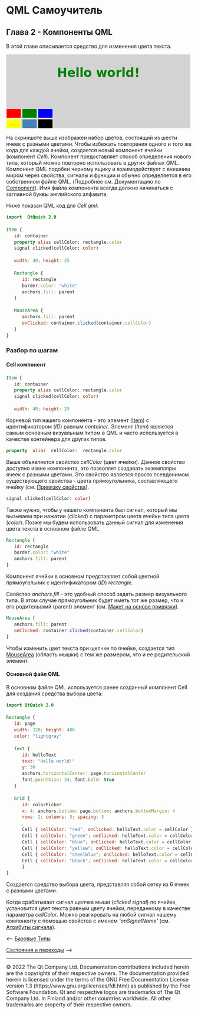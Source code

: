 
# QML Самоучитель
## Глава 2 - Компоненты QML

В этой главе описывается средство для изменения цвета текста.

![](https://github.com/SlimRG/QML-Tutorial/blob/main/declarative-tutorial2.png)

На скриншоте выше изображен набор цветов, состоящий из шести ячеек с разными цветами. Чтобы избежать повторения одного и того же кода для каждой ячейки, создается новый компонент ячейки (компонент *Cell*). Компонент предоставляет способ определения нового типа, который можно повторно использовать в других файлах QML. Компонент QML подобен черному ящику и взаимодействует с внешним миром через свойства, сигналы и функции и обычно определяется в его собственном файле QML. (Подробнее см. Документацию по [Component](https://doc.qt.io/qt-6/qml-qtqml-component.html)). Имя файла компонента всегда должно начинаться с заглавной буквы английского алфавита.

Ниже показан QML код для *Cell.qml*:
```QML
import  QtQuick 2.0
  
Item {
   id: container
   property alias cellColor: rectangle.color
   signal clicked(cellColor: color)

   width: 40; height: 25

   Rectangle {
      id: rectangle
      border.color: "white"
      anchors.fill: parent
   }

   MouseArea {
      anchors.fill: parent
      onClicked: container.clicked(container.cellColor)
   }
}
```
### Разбор по шагам
#### Cell компонент
```QML
Item {
   id: container
   property alias cellColor: rectangle.color
   signal clicked(cellColor: color)

   width: 40; height: 25
```

Корневой тип нашего компонента - это элемент ([Item](https://doc.qt.io/qt-6/qml-qtquick-item.html)) с идентификатором (*ID*) равным *container*. Элемент (*Item*) является самым основным визуальным типом в QML и часто используется в качестве контейнера для других типов.

```QML
property  alias  cellColor:  rectangle.color
```
Выше объявляется свойство *cellColor* (цвет ячейки). Данное свойство доступно извне компонента, это позволяет создавать экземпляры ячеек с разными цветами. Это свойство является просто псевдонимом существующего свойства - цвета прямоугольника, составляющего ячейку (см. [Привязку свойства](https://doc.qt.io/qt-6/qtqml-syntax-propertybinding.html)).

```QML
signal clicked(cellColor: color)
```
Также нужно, чтобы у нашего компонента был сигнал, который мы вызываем при нажатии (*clicked*) с параметром цвета ячейки типа цвета (*color*). Позже мы будем использовать данный сигнал для изменения цвета текста в основном файле QML.

```QML
Rectangle {
   id: rectangle
   border.color: "white"
   anchors.fill: parent
}
```
Компонент ячейки в основном представляет собой цветной прямоугольник с идентификатором (*ID*) *rectangle*.

Свойство *anchors.fill* - это удобный способ задать размер визуального типа. В этом случае прямоугольник будет иметь тот же размер, что и его родительский (parent) элемент (см. [Макет на основе привязки](https://doc.qt.io/qt-6/qtquick-positioning-anchors.html)).

```QML
MouseArea {
   anchors.fill: parent
   onClicked: container.clicked(container.cellColor)
}
```

Чтобы изменить цвет текста при щелчке по ячейке, создается тип [MouseArea](https://doc.qt.io/qt-6/qml-qtquick-mousearea.html) (область мышки) с тем же размером, что и ее родительский элемент.

#### Основной файл QML
В основном файле QML используется ранее созданный компонент Cell для создания средства выбора цвета:

```QML
import QtQuick 2.0

Rectangle {
   id: page
   width: 320; height: 480
   color: "lightgray"
   
   Text {
      id: helloText
      text: "Hello world!"  
      y: 30
      anchors.horizontalCenter: page.horizontalCenter
      font.pointSize: 24; font.bold: true
   }

   Grid {
      id: colorPicker
      x: 4; anchors.bottom: page.bottom; anchors.bottomMargin: 4
      rows: 2; columns: 3; spacing: 3

      Cell { cellColor: "red"; onClicked: helloText.color = cellColor }
      Cell { cellColor: "green"; onClicked: helloText.color = cellColor }
      Cell { cellColor: "blue"; onClicked: helloText.color = cellColor }
      Cell { cellColor: "yellow"; onClicked: helloText.color = cellColor }
      Cell { cellColor: "steelblue"; onClicked: helloText.color = cellColor }
      Cell { cellColor: "black"; onClicked: helloText.color = cellColor }
      }
}
```

Создается средство выбора цвета, представляя собой сетку из 6 ячеек с разными цветами.

Когда срабатывает сигнал щелчка мыши (*clicked signal*) по ячейке, установится цвет текста равным цвету ячейки, переданному в качестве параметра *cellColor*.  Можно реагировать на любой сигнал нашему компоненту с помощью свойства с именем *'onSignalName'* (см. [Атрибуты сигнала](https://doc.qt.io/qt-6/qtqml-syntax-objectattributes.html#signal-attributes)).

<-- [Базовые Типы](https://github.com/SlimRG/QML-Tutorial/edit/main/qml-tutorial1.md "Базовые Типы")  

[Состояния и переходы](https://github.com/SlimRG/QML-Tutorial/blob/main/ "Состояния и переходы") -->

<hr/>
© 2022 The Qt Company Ltd. Documentation contributions included herein are the copyrights of their respective owners. The documentation provided herein is licensed under the terms of the GNU Free Documentation License version 1.3 (https://www.gnu.org/licenses/fdl.html) as published by the Free Software Foundation. Qt and respective logos are trademarks of The Qt Company Ltd. in Finland and/or other countries worldwide. All other trademarks are property of their respective owners.

